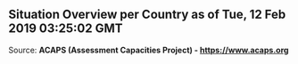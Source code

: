 ## Situation Overview per Country as of Tue, 12 Feb 2019 03:25:02 GMT

Source: **ACAPS (Assessment Capacities Project) - https://www.acaps.org**